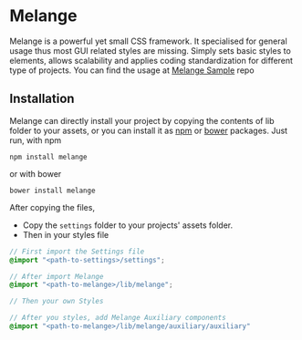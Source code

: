 # Melange

Melange is a powerful yet small CSS framework. It specialised for general usage thus most GUI related styles are
missing. Simply sets basic styles to elements, allows scalability and applies coding standardization for different
type of projects. You can find the usage at [Melange Sample](https://github.com/bcinarli/melange-sample) repo

## Installation
Melange can directly install your project by copying the contents of lib folder to your assets, or you can install it as [npm](https://www.npmjs.org/) or [bower](http://bower.io) packages. Just run,
with npm

```
npm install melange
```

or with bower

```
bower install melange
```

After copying the files, 
* Copy the `settings` folder to your projects' assets folder.
* Then in your styles file

```SCSS
// First import the Settings file
@import "<path-to-settings>/settings";

// After import Melange
@import "<path-to-melange>/lib/melange";

// Then your own Styles

// After you styles, add Melange Auxiliary components
@import "<path-to-melange>/lib/melange/auxiliary/auxiliary"
```
